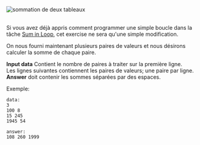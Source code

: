 <div class="text-center">
	<img src="https://codeabbey.github.io/data/sums_in_loop.gif" alt="sommation de deux tableaux"/>
</div>
<br/>

Si vous avez déjà appris comment programmer une simple boucle dans la tâche [Sum in Loop][prevtask],
cet exercise ne sera qu'une simple modification.

[prevtask]: ./sum-in-loop

On nous fourni maintenant plusieurs paires de valeurs et nous désirons calculer la somme de chaque paire.

**Input data** Contient le nombre de paires à traiter sur la première ligne.  
Les lignes suivantes contiennent les paires de valeurs; une paire par ligne.  
**Answer** doit contenir les sommes séparées par des espaces.

Exemple:

    data:
    3
    100 8
    15 245
    1945 54
    
    answer:
    108 260 1999
